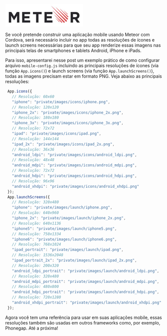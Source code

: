 ![Configurando mobile icons e launch screens no Meteor](/images/meteor-logo.jpg "Configurando mobile icons e launch screens no Meteor")

Se você pretende construir uma aplicação mobile usando Meteor com Cordova, será necessário incluir no app todas as resoluções de ícones e launch screens necessárias para que seu app renderize essas imagens nas principais telas de smartphones e tablets Android, iPhone e iPads.

Para isso, apresentarei nesse post um exemplo prático de como configurar arquivo `mobile-config.js` incluindo as principais resoluções de ícones (via função `App.icons()`) e launch screens (via função `App.launchScreens()`), todas as imagens precisam estar em formato PNG. Veja abaixo as principais resoluções:

``` javascript
 App.icons({
   // Resolução: 60x60
   "iphone": "private/images/icons/iphone.png",
   // Resolução: 120x120
   "iphone_2x": "private/images/icons/iphone_2x.png",
   // Resolução: 180x180
   "iphone_3x": "private/images/icons/iphone_3x.png",
   // Resolução: 72x72
   "ipad": "private/images/icons/ipad.png",
   // Resolução: 144x144
   "ipad_2x": "private/images/icons/ipad_2x.png",
   // Resolução: 36x36
   "android_ldpi": "private/images/icons/android_ldpi.png",
   // Resolução: 48x48
   "android_mdpi": "private/images/icons/android_mdpi.png",
   // Resolução: 72x72
   "android_hdpi": "private/images/icons/android_hdpi.png",
   // Resolução: 96x96
   "android_xhdpi": "private/images/icons/android_xhdpi.png"
 });
 App.launchScreens({
   // Resolução: 320x480
   "iphone": "private/images/launch/iphone.png",
   // Resolução: 640x960
   "iphone_2x": "private/images/launch/iphone_2x.png",
   // Resolução: 640x1136
   "iphone5": "private/images/launch/iphone5.png",
   // Resolução: 750x1334
   "iphone6": "private/images/launch/iphone6.png",
   // Resolução: 768x1024
   "ipad_portrait": "private/images/launch/ipad.png",
   // Resolução: 1536x2048
   "ipad_portrait_2x": "private/images/launch/ipad_2x.png",
   // Resolução: 200x320
   "android_ldpi_portrait": "private/images/launch/android_ldpi.png",
   // Resolução: 320x480
   "android_mdpi_portrait": "private/images/launch/android_mdpi.png",
   // Resolução: 480x800
   "android_hdpi_portrait": "private/images/launch/android_hdpi.png",
   // Resolução: 720x1280
   "android_xhdpi_portrait": "private/images/launch/android_xhdpi.png"
 });
``` 

Agora você tem uma referência para usar em suas aplicações mobile, essas resoluções também são usadas em outros frameworks como, por exemplo, Phonegap. Até a próxima!